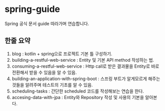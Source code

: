 # spring-guide
Spring 공식 문서 guide 따라가며 연습합니다.


## 한줄 요약
1. blog : kotlin + spring으로 프로젝트 기본 틀 구성하기.
2. building-a-restful-web-service : Entity 및 기본 API method 작성하는 법.
3. consuming-a-restful-web-service : Http call로 받은 결과물을 Entity로 바로 전환해서 받을 수 있음을 알 수 있음.
4. building-an-application-with-spring-boot : 스프링 부트가 알게모르게 해주는 것들을 알려주며 테스트의 기초를 알 수 있음.
5. scheduling-tasks : 간단한 scheduled 코드를 작성해보는 연습을 한다.
6. accesing-data-with-jpa : Entity와 Repository 작성 및 사용의 기본을 알아본다.